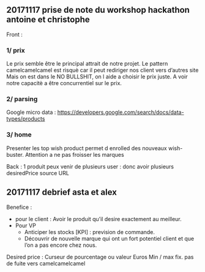 ## 20171117 prise de note du workshop hackathon antoine et christophe

Front :
### 1/ prix

Le prix semble être le principal attrait de notre projet.
Le pattern camelcamelcamel est risquè car il peut rediriger nos client vers d’autres site
Mais on est dans le NO BULLSHIT, on l aide a choisir le prix juste.
A voir notre capacitè a être concurrentiel sur le prix.

### 2/ parsing

Google micro data : https://developers.google.com/search/docs/data-types/products

### 3/ home

Presenter les top wish product permet d enrolled des nouveaux wish-buster.
Attention a ne pas froisser les marques


Back :
1 produit peux venir de plusieurs user :
	donc avoir plusieurs 
		desiredPrice
		source URL



## 20171117 debrief asta et alex
Benefice :
- pour le client :
Avoir le produit qu’il desire exactement au meilleur. 
- Pour VP
	- Anticiper les stocks [KPI] : prevision de commande.
	- Découvrir de nouvelle marque qui ont un fort potentiel client et que l’on a pas encore chez nous.

Desired price :
	Curseur de pourcentage ou valeur Euros
	Min / max fix.
	pas de fuite vers camelcamelcamel 